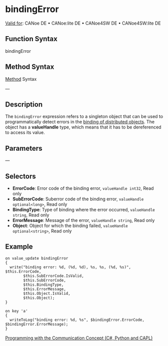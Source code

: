 # bindingError

[Valid for](../../../Shared/FeatureAvailability.md): CANoe DE • CANoe:lite DE • CANoe4SW DE • CANoe4SW:lite DE

## Function Syntax

bindingError

## Method Syntax

[Method](../../../Shared/CAPL/General/ClassesAndObjects.md) Syntax

—

## Description

The `bindingError` expression refers to a singleton object that can be used to programmatically detect errors in the [binding of distributed objects](../../../CANoeCANalyzer/CommunicationConcept/CCDistributedObjects.md#BMBindings). The object has a **valueHandle** type, which means that it has to be dereferenced to access its value.

## Parameters

—

## Selectors

- **ErrorCode**: Error code of the binding error, `valueHandle int32`, Read only
- **SubErrorCode**: Suberror code of the binding error, `valueHandle optional<long>`, Read only
- **BindingType**: Type of binding where the error occurred, `valueHandle string`, Read only
- **ErrorMessage**: Message of the error, `valueHandle string`, Read only
- **Object**: Object for which the binding failed, `valueHandle optional<string>`, Read only

## Example

```plaintext
on value_update bindingError
{
  write("binding error: %d, (%d, %d), %s, %s, (%d, %s)", $this.ErrorCode,
        $this.SubErrorCode.IsValid,
        $this.SubErrorCode,
        $this.BindingType,
        $this.ErrorMessage,
        $this.Object.IsValid,
        $this.Object);
}

on key 'a'
{
  writeToLog("binding error: %d, %s", $bindingError.ErrorCode, $bindingError.ErrorMessage);
}
```

[Programming with the Communication Concept (C#, Python and CAPL)](../../../CANoeCANalyzer/CommunicationConcept/Programming/CCP.md)
